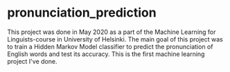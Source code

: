 # pronunciation_prediction
This project was done in May 2020 as a part of the Machine Learning for Linguists-course in University of Helsinki. The main goal of this project was to train a Hidden Markov Model classifier to predict the pronunciation of English words and test its accuracy. This is the first machine learning project I've done.
